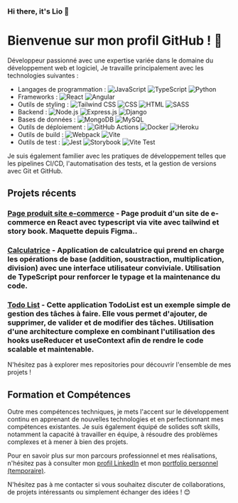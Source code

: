 ### Hi there, it's Lio 👋

# Bienvenue sur mon profil GitHub ! 👋

Développeur passionné avec une expertise variée dans le domaine du développement web et logiciel, Je travaille principalement avec les technologies suivantes :

- Langages de programmation : 
  ![JavaScript](https://img.shields.io/badge/-JavaScript-F7DF1E?logo=javascript&logoColor=white&style=for-the-badge)
  ![TypeScript](https://img.shields.io/badge/-TypeScript-007ACC?logo=typescript&logoColor=white&style=for-the-badge)
  ![Python](https://img.shields.io/badge/-Python-3776AB?logo=python&logoColor=white&style=for-the-badge)
- Frameworks : 
  ![React](https://img.shields.io/badge/-React-61DAFB?logo=react&logoColor=white&style=for-the-badge)
  ![Angular](https://img.shields.io/badge/-Angular-DD0031?logo=angular&logoColor=white&style=for-the-badge)
- Outils de styling : 
  ![Tailwind CSS](https://img.shields.io/badge/-Tailwind_CSS-38B2AC?logo=tailwind-css&logoColor=white&style=for-the-badge)
  ![CSS](https://img.shields.io/badge/-CSS-1572B6?logo=css3&logoColor=white&style=for-the-badge)
  ![HTML](https://img.shields.io/badge/-HTML-E34F26?logo=html5&logoColor=white&style=for-the-badge)
  ![SASS](https://img.shields.io/badge/-SASS-CC6699?logo=sass&logoColor=white&style=for-the-badge)
- Backend : 
  ![Node.js](https://img.shields.io/badge/-Node.js-339933?logo=node.js&logoColor=white&style=for-the-badge)
  ![Express.js](https://img.shields.io/badge/-Express.js-000000?logo=express&logoColor=white&style=for-the-badge)
  ![Django](https://img.shields.io/badge/-Django-092E20?logo=django&logoColor=white&style=for-the-badge)
- Bases de données : 
  ![MongoDB](https://img.shields.io/badge/-MongoDB-47A248?logo=mongodb&logoColor=white&style=for-the-badge)
  ![MySQL](https://img.shields.io/badge/-MySQL-4479A1?logo=mysql&logoColor=white&style=for-the-badge)
- Outils de déploiement :
  ![GitHub Actions](https://img.shields.io/badge/-GitHub_Actions-2088FF?logo=github-actions&logoColor=white&style=for-the-badge)
  ![Docker](https://img.shields.io/badge/-Docker-2496ED?logo=docker&logoColor=white&style=for-the-badge)
  ![Heroku](https://img.shields.io/badge/-Heroku-430098?logo=heroku&logoColor=white&style=for-the-badge)
- Outils de build : 
  ![Webpack](https://img.shields.io/badge/-Webpack-8DD6F9?logo=webpack&logoColor=white&style=for-the-badge)
  ![Vite](https://img.shields.io/badge/-Vite-646CFF?logo=vite&logoColor=white&style=for-the-badge)
- Outils de test : 
  ![Jest](https://img.shields.io/badge/-Jest-C21325?logo=jest&logoColor=white&style=for-the-badge)
  ![Storybook](https://img.shields.io/badge/-Storybook-FF4785?logo=storybook&logoColor=white&style=for-the-badge)
  ![Vite Test](https://img.shields.io/badge/-Vite_Test-646CFF?logo=vite&logoColor=white&style=for-the-badge)


Je suis également familier avec les pratiques de développement telles que les pipelines CI/CD, l'automatisation des tests, et la gestion de versions avec Git et GitHub.

## Projets récents

### [Page produit site e-commerce](https://github.com/Escanor1986/Page_produit_site_e_commerce) - Page produit d'un site de e-commerce en React avec typescript via vite avec tailwind et story book. Maquette depuis Figma..

### [Calculatrice](https://github.com/Escanor1986/Calculatrice-en-TypeScript-avec-Tailwind) - Application de calculatrice qui prend en charge les opérations de base (addition, soustraction, multiplication, division) avec une interface utilisateur conviviale. Utilisation de TypeScript pour renforcer le typage et la maintenance du code.

### [Todo List](https://github.com/Escanor1986/React-Todo) - Cette application TodoList est un exemple simple de gestion des tâches à faire. Elle vous permet d'ajouter, de supprimer, de valider et de modifier des tâches. Utilisation d'une architecture complexe en combinant l'utilisation des hooks useReducer et useContext afin de rendre le code scalable et maintenable.

N'hésitez pas à explorer mes repositories pour découvrir l'ensemble de mes projets !

## Formation et Compétences

Outre mes compétences techniques, je mets l'accent sur le développement continu en apprenant de nouvelles technologies et en perfectionnant mes compétences existantes. Je suis également équipé de solides soft skills, notamment la capacité à travailler en équipe, à résoudre des problèmes complexes et à mener à bien des projets.

Pour en savoir plus sur mon parcours professionnel et mes réalisations, n'hésitez pas à consulter mon [profil LinkedIn](linkedin.com/in/lionelzovi) et mon [portfolio personnel (temporaire)](escanor1986.github.io/CV_Dev/).

N'hésitez pas à me contacter si vous souhaitez discuter de collaborations, de projets intéressants ou simplement échanger des idées ! 😊
